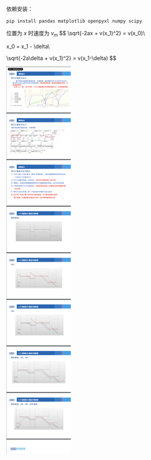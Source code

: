 依赖安装：

```
pip install pandas matplotlib openpyxl numpy scipy
```



位置为 $x$ 时速度为 $v_m$
$$
\sqrt{-2ax + v(x_1)^2} = v(x_0)\\

x_0 = x_1 - \delta\\

\sqrt{-2a\delta + v(x_1)^2} = v(x_1-\delta)
$$








![image-20240604164314449](./assets/image-20240604164314449.png)